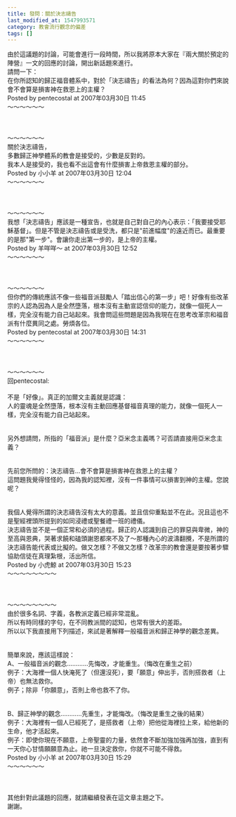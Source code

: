 ```yaml
---
title: 發問：關於決志禱告
last_modified_at: 1547993571
category: 教會流行觀念的偏差
tags: []
---
```


<p>由於這議題的討論，可能會進行一段時間，所以我將原本大家在『兩大關於預定的陣營』一文的回應的討論，開出新話題來進行。<br/><!--more-->請問一下：<br/>在你所認知的歸正福音體系中，對於「決志禱告」的看法為何？因為這對你們來說會不會算是損害神在救恩上的主權？<br/>Posted by pentecostal at 2007年03月30日 11:45 <br/>～～～～～～<br/><br/><br/><br/>～～～～～～<br/>關於決志禱告，<br/>多數歸正神學體系的教會是接受的，少數是反對的。<br/>我本人是接受的，我也看不出這會有什麼損害上帝救恩主權的部分。<br/>Posted by 小小羊 at 2007年03月30日 12:04 <br/>～～～～～～<br/><br/><br/><br/>～～～～～～<br/>我想「決志禱告」應該是一種宣告，也就是自己對自己的內心表示：「我要接受耶穌基督」。但是不管是決志禱告或是受洗，都只是"前進幅度"的遠近而已。最重要的是那"第一步"。會讓你走出第一步的，是上帝的主權。<br/>Posted by 羊咩咩～ at 2007年03月30日 12:52 <br/>～～～～～～<br/><br/><br/><br/>～～～～～～<br/>但你們的傳統應該不像一些福音派鼓勵人「踏出信心的第一步」吧！好像有些改革宗的人認為因為人是全然墮落，根本沒有主動宣認信仰的能力，就像一個死人一樣，完全沒有能力自己站起來。我會問這些問題是因為我現在在思考改革宗和福音派有什麼異同之處。勞煩各位。<br/>Posted by pentecostal at 2007年03月30日 14:31 <br/>～～～～～～<br/><br/><br/><br/>～～～～～～<br/>回pentecostal:<br/><br/>不是「好像」。真正的加爾文主義就是認識：<br/>人的靈魂是全然墮落，根本沒有主動回應基督福音真理的能力，就像一個死人一樣，完全沒有能力自己站起來。<br/><br/><br/>另外想請問，所指的「福音派」是什麼？亞米念主義嗎？可否請直接用亞米念主義？<br/><br/><br/>先前您所問的：決志禱告...會不會算是損害神在救恩上的主權？<br/>這問題我覺得怪怪的，因為我的認知裡，沒有一件事情可以損害到神的主權。您說呢？<br/><br/><br/>我個人覺得所謂的決志禱告沒有太大的意義。並且信仰重點並不在此。況且這也不是聖經裡頭所提到的如同浸禮或聖餐禮一班的禮儀。<br/>決志禱告並不是一個正常和必須的過程。歸正的人認識到自己的罪惡與卑微，神的至高與恩典，哭著求饒和磕頭謝恩都來不及了～那種內心的波濤翻攪，不是所謂的決志禱告能代表或比擬的。做又怎樣？不做又怎樣？改革宗的教會還是要按著步驟協助信徒在真理紮根，活出所信。<br/>Posted by 小虎鯨 at 2007年03月30日 15:23 <br/>～～～～～～～～<br/><br/><br/><br/>～～～～～～～～<br/>由於很多名詞、字義，各教派定義已經非常混亂。<br/>所以有時同樣的字句，在不同教派間的認知，也常有很大的差距。<br/>所以以下我直接用下列描述，來試是著解釋一般福音派和歸正神學的觀念差異。<br/><br/><br/>簡單來說，應該這樣說：<br/>A、一般福音派的觀念…………先悔改，才能重生。（悔改在重生之前）<br/>例子：大海裡一個人快淹死了（但還沒死），要「願意」伸出手，否則搭救者（上帝）也無法救你。<br/>例子；除非「你願意」，否則上帝也救不了你。<br/><br/><br/>B、歸正神學的觀念…………先重生，才能悔改。（悔改是重生之後的結果）<br/>例子：大海裡有一個人已經死了，是搭救者（上帝）把他從海裡拉上來，給他新的生命，他才活起來。<br/>例子：即使你現在不願意，上帝聖靈的力量，依然會不斷加強加強再加強，直到有一天你心甘情願願意為止。祂一旦決定救你，你就不可能不得救。<br/>Posted by 小小羊 at 2007年03月30日 15:29 <br/>～～～～～～<br/><br/><br/><br/>其他針對此議題的回應，就請繼續發表在這文章主題之下。<br/>謝謝。<br/></p>